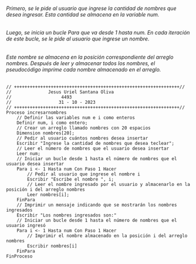 ###### Primero, se le pide al usuario que ingrese la cantidad de nombres que desea ingresar. Esta cantidad se almacena en la variable num.
###### Luego, se inicia un bucle Para que va desde 1 hasta num. En cada iteración de este bucle, se le pide al usuario que ingrese un nombre. 
###### Este nombre se almacena en la posición correspondiente del arreglo nombres. Después de leer y almacenar todos los nombres, el pseudocódigo imprime cada nombre almacenado en el arreglo.


```
// +++++++++++++++++++++++++++++++++++++++++++++++++++++++++++++++//
// 				Jesus Uriel Santana Oliva
//					 4493
// 					31 - 10 - 2023
// +++++++++++++++++++++++++++++++++++++++++++++++++++++++++++++++// 
Proceso incresarnombres
	// Definir las variables num e i como enteros
	Definir num, i como entero;
	// Crear un arreglo llamado nombres con 20 espacios
	Dimension nombres[20];
	// Pedir al usuario cuántos nombres desea insertar
	Escribir "Ingrese la cantidad de nombres que desea teclear";
	// Leer el número de nombres que el usuario desea insertar
	Leer num;
	// Iniciar un bucle desde 1 hasta el número de nombres que el usuario desea insertar
	Para i <- 1 Hasta num Con Paso 1 Hacer
		// Pedir al usuario que ingrese el nombre i
		Escribir "Escribe el nombre ", i;
		// Leer el nombre ingresado por el usuario y almacenarlo en la posición i del arreglo nombres
		Leer nombres[i];
	FinPara
	// Imprimir un mensaje indicando que se mostrarán los nombres ingresados
	Escribir "Los nombres ingresados son:"
	// Iniciar un bucle desde 1 hasta el número de nombres que el usuario ingresó
	Para i <- 1 Hasta num Con Paso 1 Hacer
		// Imprimir el nombre almacenado en la posición i del arreglo nombres
		Escribir nombres[i]
	FinPara
FinProceso
```
